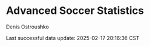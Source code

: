 # Advanced Soccer Statistics
Denis Ostroushko

<!-- gfm -->

Last successful data update: 2025-02-17 20:16:36 CST
